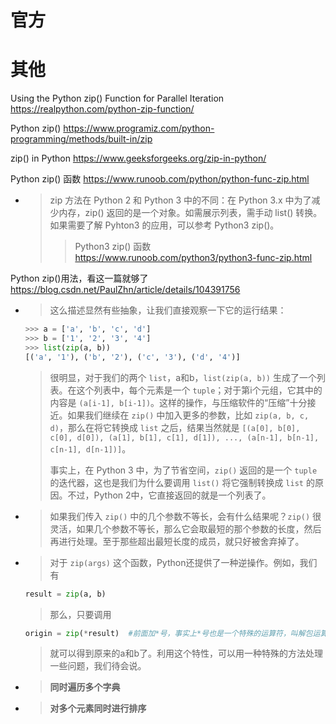 
# 官方

# 其他

Using the Python zip() Function for Parallel Iteration https://realpython.com/python-zip-function/

Python zip() https://www.programiz.com/python-programming/methods/built-in/zip

zip() in Python https://www.geeksforgeeks.org/zip-in-python/

Python zip() 函数 https://www.runoob.com/python/python-func-zip.html
- > zip 方法在 Python 2 和 Python 3 中的不同：在 Python 3.x 中为了减少内存，zip() 返回的是一个对象。如需展示列表，需手动 list() 转换。如果需要了解 Pyhton3 的应用，可以参考 Python3 zip()。
  >> Python3 zip() 函数 https://www.runoob.com/python3/python3-func-zip.html

Python zip()用法，看这一篇就够了 https://blog.csdn.net/PaulZhn/article/details/104391756
- > 这么描述显然有些抽象，让我们直接观察一下它的运行结果：
  ```py
  >>> a = ['a', 'b', 'c', 'd']
  >>> b = ['1', '2', '3', '4']
  >>> list(zip(a, b))
  [('a', '1'), ('b', '2'), ('c', '3'), ('d', '4')]
  ```
  > 很明显，对于我们的两个 `list`，a和b，`list(zip(a, b))` 生成了一个列表。在这个列表中，每个元素是一个 `tuple`；对于第i个元组，它其中的内容是 `(a[i-1], b[i-1])`。这样的操作，与压缩软件的“压缩”十分接近。如果我们继续在 `zip()` 中加入更多的参数，比如 `zip(a, b, c, d)`，那么在将它转换成 `list` 之后，结果当然就是 `[(a[0], b[0], c[0], d[0]), (a[1], b[1], c[1], d[1]), ..., (a[n-1], b[n-1], c[n-1], d[n-1])]`。
  > 
  > 事实上，在 Python 3 中，为了节省空间，`zip()` 返回的是一个 `tuple` 的迭代器，这也是我们为什么要调用 `list()` 将它强制转换成 `list` 的原因。不过，Python 2中，它直接返回的就是一个列表了。
- > 如果我们传入 `zip()` 中的几个参数不等长，会有什么结果呢？`zip()` 很灵活，如果几个参数不等长，那么它会取最短的那个参数的长度，然后再进行处理。至于那些超出最短长度的成员，就只好被舍弃掉了。
- > 对于 `zip(args)` 这个函数，Python还提供了一种逆操作。例如，我们有
  ```py
  result = zip(a, b)
  ```
  > 那么，只要调用
  ```py
  origin = zip(*result)  #前面加*号，事实上*号也是一个特殊的运算符，叫解包运算符
  ```
  > 就可以得到原来的a和b了。利用这个特性，可以用一种特殊的方法处理一些问题，我们待会说。
- > **同时遍历多个字典**
- > **对多个元素同时进行排序**
